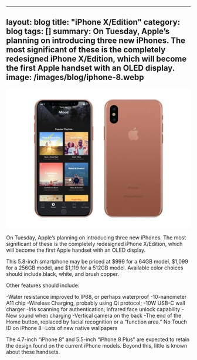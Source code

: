 
---
layout: blog
title: "iPhone X/Edition"
category: blog
tags: []
summary: On Tuesday, Apple’s planning on introducing three new iPhones. The most significant of these is the completely redesigned iPhone X/Edition, which will become the first Apple handset with an OLED display.
image: /images/blog/iphone-8.webp
---
<div  align="center">    
<img src="/images/blog/iphone-8.webp" width=""  alt="">
</div>

On Tuesday, Apple’s planning on introducing three new iPhones. The most significant of these is the completely redesigned iPhone X/Edition, which will become the first Apple handset with an OLED display.

This 5.8-inch smartphone may be priced at $999 for a 64GB model, $1,099 for a 256GB model, and $1,119 for a 512GB model. Available color choices should include black, white, and brush copper.

Other features should include:

-Water resistance improved to IP68, or perhaps waterproof
-10-nanometer A11 chip
-Wireless Charging, probably using Qi protocol;
-10W USB-C wall charger
-Iris scanning for authentication; infrared face unlock capability
-New sound when charging
-Vertical camera on the back
-The end of the Home button, replaced by facial recognition or a “function area.” No Touch ID on iPhone 8
-Lots of new native wallpapers

The 4.7-inch “iPhone 8” and 5.5-inch “iPhone 8 Plus” are expected to retain the design found on the current iPhone models. Beyond this, little is known about these handsets.